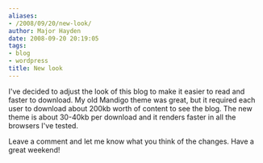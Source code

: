 ```yaml
---
aliases:
- /2008/09/20/new-look/
author: Major Hayden
date: 2008-09-20 20:19:05
tags:
- blog
- wordpress
title: New look
---
```


I've decided to adjust the look of this blog to make it easier to read and faster to download. My old Mandigo theme was great, but it required each user to download about 200kb worth of content to see the blog. The new theme is about 30-40kb per download and it renders faster in all the browsers I've tested.

Leave a comment and let me know what you think of the changes. Have a great weekend!